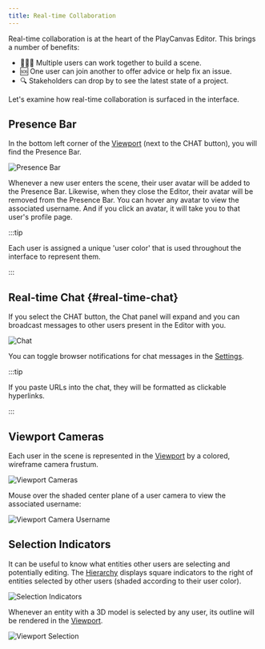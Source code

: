 ```yaml
---
title: Real-time Collaboration
---
```


Real-time collaboration is at the heart of the PlayCanvas Editor. This brings a number of benefits:

* 🧑‍🤝‍🧑 Multiple users can work together to build a scene.
* 🆘 One user can join another to offer advice or help fix an issue.
* 🔍 Stakeholders can drop by to see the latest state of a project.

Let's examine how real-time collaboration is surfaced in the interface.

## Presence Bar

In the bottom left corner of the [Viewport](../interface/viewport) (next to the CHAT button), you will find the Presence Bar.

![Presence Bar](/img/user-manual/editor/realtime-collaboration/presence-bar.png)

Whenever a new user enters the scene, their user avatar will be added to the Presence Bar. Likewise, when they close the Editor, their avatar will be removed from the Presence Bar. You can hover any avatar to view the associated username. And if you click an avatar, it will take you to that user's profile page.

:::tip

Each user is assigned a unique 'user color' that is used throughout the interface to represent them.

:::

## Real-time Chat {#real-time-chat}

If you select the CHAT button, the Chat panel will expand and you can broadcast messages to other users present in the Editor with you.

![Chat](/img/user-manual/editor/realtime-collaboration/chat.gif)

You can toggle browser notifications for chat messages in the [Settings](interface/settings/editor.md#settings).

:::tip

If you paste URLs into the chat, they will be formatted as clickable hyperlinks.

:::

## Viewport Cameras

Each user in the scene is represented in the [Viewport](../interface/viewport) by a colored, wireframe camera frustum.

![Viewport Cameras](/img/user-manual/editor/realtime-collaboration/viewport-cameras.webp)

Mouse over the shaded center plane of a user camera to view the associated username:

![Viewport Camera Username](/img/user-manual/editor/realtime-collaboration/viewport-camera-username.png)

## Selection Indicators

It can be useful to know what entities other users are selecting and potentially editing. The [Hierarchy](../interface/hierarchy) displays square indicators to the right of entities selected by other users (shaded according to their user color).

![Selection Indicators](/img/user-manual/editor/realtime-collaboration/selection-indicators.gif)

Whenever an entity with a 3D model is selected by any user, its outline will be rendered in the [Viewport](../interface/viewport).

![Viewport Selection](/img/user-manual/editor/realtime-collaboration/viewport-selection.gif)

